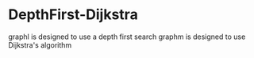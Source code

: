 # DepthFirst-Dijkstra
graphl is designed to use a depth first search
graphm is designed to use Dijkstra's algorithm
